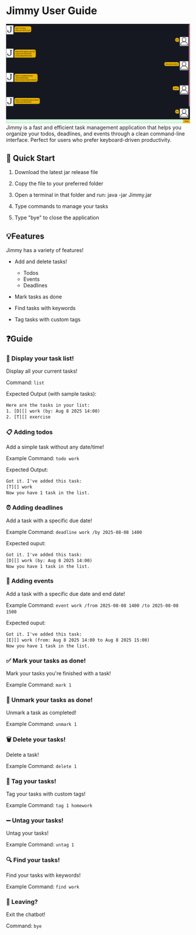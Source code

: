 # Jimmy User Guide

![](docs/Ui.png)
Jimmy is a fast and efficient task management application that helps you organize your todos, deadlines, and events through a clean command-line interface. Perfect for users who prefer keyboard-driven productivity.

## 🚀 Quick Start
1. Download the latest jar release file

2. Copy the file to your preferred folder

3. Open a terminal in that folder and run: java -jar Jimmy.jar

4. Type commands to manage your tasks

5. Type "bye" to close the application

## 💡Features
Jimmy has a variety of features! 

- Add and delete tasks!
  - Todos
  - Events
  - Deadlines

- Mark tasks as done

- Find tasks with keywords

- Tag tasks with custom tags

## ❓Guide 

### 📜 Display your task list!

Display all your current tasks!

Command: ``list``

Expected Output (with sample tasks):

```
Here are the tasks in your list:
1. [D][] work (by: Aug 8 2025 14:00)
2. [T][] exercise 
```

### 📋 Adding todos

Add a simple task without any date/time! 

Example Command: ``todo work``

Expected Output:

```
Got it. I've added this task:
[T][] work
Now you have 1 task in the list.
```

### ⏰ Adding deadlines
Add a task with a specific due date!

Example Command: ``deadline work /by 2025-08-08 1400``

Expected ouput:
```
Got it. I've added this task:
[D][] work (by: Aug 8 2025 14:00)
Now you have 1 task in the list.
```

### 🎯 Adding events
Add a task with a specific due date and end date!

Example Command: ``event work /from 2025-08-08 1400 /to 2025-08-08 1500``

Expected ouput:
```
Got it. I've added this task:
[E][] work (from: Aug 8 2025 14:00 to Aug 8 2025 15:00)
Now you have 1 task in the list.
```

### ✅ Mark your tasks as done!
Mark your tasks you're finished with a task!

Example Command: ``mark 1``

### 🔄 Unmark your tasks as done!
Unmark a task as completed!

Example Command: ``unmark 1``

### 🗑️ Delete your tasks!
Delete a task!

Example Command: ``delete 1``

### 📌 Tag your tasks!

Tag your tasks with custom tags!

Example Command: ``tag 1 homework``

### ➖ Untag your tasks!

Untag your tasks!

Example Command: ``untag 1``

### 🔍 Find your tasks!

Find your tasks with keywords!

Example Command: ``find work``

### 🚪 Leaving?
Exit the chatbot!

Command: ``bye``